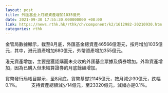 ```yaml
---
layout: post
title: 外匯基金上月總資產增加1035億元
date: 2021-09-30 17:55:30.000000000 +08:00
link: https://news.rthk.hk/rthk/ch/component/k2/1612982-20210930.htm
categories: rthk
---
```


金管局數據顯示，截至8月底，外匯基金總資產46566億港元，按月增加1035億元，其中，港元資產增加680億元，外幣資產增加355億元。

港元資產增加，主要是獲認購而未交收的外匯基金票據及債券增加。外幣資產增加，因為已購入但未結算證券的月底餘額增加。
 
貨幣發行局帳目顯示，至8月底，貨幣基礎21145億元，按月減少30億元，跌幅0.1%。
　　 
支持資產總額減少14億元，至23320億元，減幅亦是0.1%。
